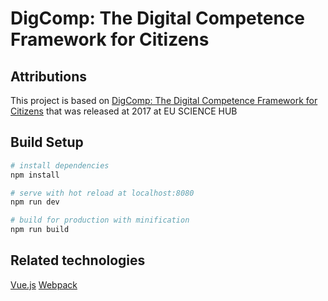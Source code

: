# DigComp: The Digital Competence Framework for Citizens

## Attributions

This project is based on [DigComp: The Digital Competence Framework for Citizens](https://ec.europa.eu/jrc/en/publication/eur-scientific-and-technical-research-reports/digcomp-21-digital-competence-framework-citizens-eight-proficiency-levels-and-examples-use) that was released at 2017 at EU SCIENCE HUB  

## Build Setup

``` bash
# install dependencies
npm install

# serve with hot reload at localhost:8080
npm run dev

# build for production with minification
npm run build
```

## Related technologies
[Vue.js](https://vuejs.org/)
[Webpack](https://webpack.js.org/)
